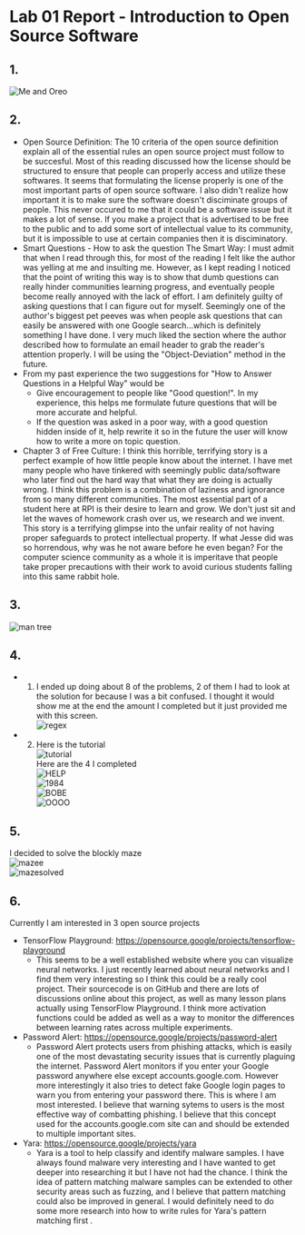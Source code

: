 # Lab 01 Report - Introduction to Open Source Software

## 1.

![Me and Oreo](/Images/discord.jpg)


## 2.
* Open Source Definition: The 10 criteria of the open source definition explain all of the essential rules an open source project must follow to be succesful. Most of this reading discussed how the license should be structured to ensure that people can properly access and utilize these softwares. It seems that formulating the license properly is one of the most important parts of open source software. I also didn't realize how important it is to make sure the software doesn't disciminate groups of people. This never occured to me that it could be a software issue but it makes a lot of sense. If you make a project that is advertised to be free to the public and to add some sort of intellectual value to its community, but it is impossible to use at certain companies then it is disciminatory.
* Smart Questions - How to ask the question The Smart Way: I must admit that when I read through this, for most of the reading I felt like the author was yelling at me and insulting me. However, as I kept reading I noticed that the point of writing this way is to show that dumb questions can really hinder communities learning progress, and eventually people become really annoyed with the lack of effort. I am definitely guilty of asking questions that I can figure out for myself. Seemingly one of the author's biggest pet peeves was when people ask questions that can easily be answered with one Google search...which is definitely something I have done. I very much liked the section where the author described how to formulate an email header to grab the reader's attention properly. I will be using the "Object-Deviation" method in the future.
* From my past experience the two suggestions for "How to Answer Questions in a Helpful Way" would be
  - Give encouragement to people like "Good question!". In my experience, this helps me formulate future questions that will be more accurate and helpful.
  - If the question was asked in a poor way, with a good question hidden inside of it, help rewrite it so in the future the user will know how to write a more on topic question.
* Chapter 3 of Free Culture: I think this horrible, terrifying story is a perfect example of how little people know about the internet. I have met many people who have tinkered with seemingly public data/software who later find out the hard way that what they are doing is actually wrong. I think this problem is a combination of laziness and ignorance from so many different communities. The most essential part of a student here at RPI is their desire to learn and grow. We don't just sit and let the waves of homework crash over us, we research and we invent. This story is a terrifying glimpse into the unfair reality of not having proper safeguards to protect intellectual property. If what Jesse did was so horrendous, why was he not aware before he even began? For the computer science community as a whole it is imperitave that people take proper precautions with their work to avoid curious students falling into this same rabbit hole.

## 3.
![man tree](/Images/mantree.png)

## 4.
* 1. I ended up doing about 8 of the problems, 2 of them I had to look at the solution for because I was a bit confused. I thought it would show me at the end the amount I completed but it just provided me with this screen.  
![regex](/Images/regex.png)

* 2. Here is the tutorial  
![tutorial](/Images/tutorial.png)  
Here are the 4 I completed  
![HELP](/Images/help.png)  
![1984](/Images/1984.png)  
![BOBE](/Images/bobe.png)  
![OOOO](/Images/oooo.png)  

## 5.
I decided to solve the blockly maze  
![mazee](/Images/mazee.png)  
![mazesolved](/Images/mazesolved.png)


## 6.

Currently I am interested in 3 open source projects
* TensorFlow Playground: https://opensource.google/projects/tensorflow-playground
  - This seems to be a well established website where you can visualize neural networks. I just recently learned about neural networks and I find them very interesting so I think this could be a really cool project. Their sourcecode is on GitHub and there are lots of discussions online about this project, as well as many lesson plans actually using TensorFlow Playground. I think more activation functions could be added as well as a way to monitor the differences between learning rates across multiple experiments.
* Password Alert: https://opensource.google/projects/password-alert
  - Password Alert protects users from phishing attacks, which is easily one of the most devastating security issues that is currently plaguing the internet. Password Alert monitors if you enter your Google password anywhere else except accounts.google.com. However more interestingly it also tries to detect fake Google login pages to warn you from entering your password there. This is where I am most interested. I believe that warning sytems to users is the most effective way of combatting phishing. I believe that this concept used for the accounts.google.com site can and should be extended to multiple important sites.
* Yara: https://opensource.google/projects/yara
  - Yara is a tool to help classify and identify malware samples. I have always found malware very interesting and I have wanted to get deeper into researching it but I have not had the chance. I think the idea of pattern matching malware samples can be extended to other security areas such as fuzzing, and I believe that pattern matching could also be improved in general. I would definitely need to do some more research into how to write rules for Yara's pattern matching first .
